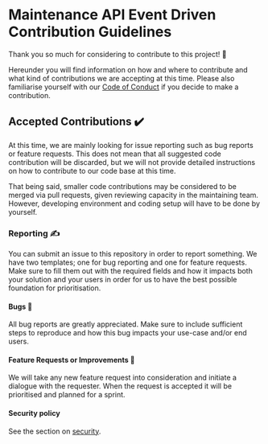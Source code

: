 # Maintenance API Event Driven Contribution Guidelines

Thank you so much for considering to contribute to this project! :sparkling_heart: 

Hereunder you will find information on how and where to contribute and what kind of contributions we are accepting at this time. Please also familiarise yourself with our [Code of Conduct](CODE_OF_CONDUCT.md) if you decide to make a contribution.

## Accepted Contributions :heavy_check_mark:

At this time, we are mainly looking for issue reporting such as bug reports or feature requests. This does not mean that all suggested code contribution will be discarded, but we will not provide detailed instructions on how to contribute to our code base at this time. 

That being said, smaller code contributions may be considered to be merged via pull requests, given reviewing capacity in the maintaining team. However, developing environment and coding setup will have to be done by yourself.

### Reporting :writing_hand:
 You can submit an issue to this repository in order to report something. We have two templates; one for bug reporting and one for feature requests. Make sure to fill them out with the required fields and how it impacts both your solution and your users in order for us to have the best possible foundation for prioritisation.

#### Bugs :bug:

All bug reports are greatly appreciated. Make sure to include sufficient steps to reproduce and how this bug impacts your use-case and/or end users.

#### Feature Requests or Improvements :scroll:

We will take any new feature request into consideration and initiate a dialogue with the requester. When the request is accepted it will be prioritised and planned for a sprint.

#### Security policy 

See the section on [security](SECURITY.md).
